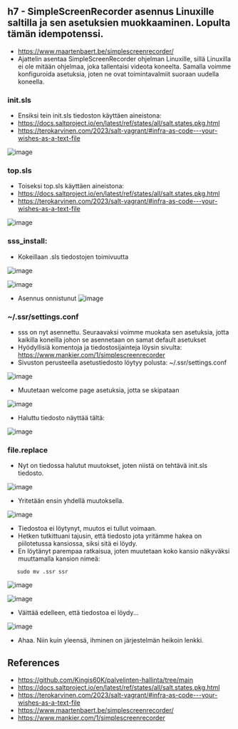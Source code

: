 ## h7 - SimpleScreenRecorder asennus Linuxille saltilla ja sen asetuksien muokkaaminen. Lopulta tämän idempotenssi.
- https://www.maartenbaert.be/simplescreenrecorder/
- Ajattelin asentaa SimpleScreenRecorder ohjelman Linuxille, sillä Linuxilla ei ole mitään ohjelmaa, joka tallentaisi videota koneelta. Samalla voimme konfiguroida asetuksia, joten ne ovat toimintavalmiit suoraan uudella koneella.

### init.sls
- Ensiksi tein init.sls tiedoston käyttäen aineistona:
- https://docs.saltproject.io/en/latest/ref/states/all/salt.states.pkg.html
- https://terokarvinen.com/2023/salt-vagrant/#infra-as-code---your-wishes-as-a-text-file

![image](https://github.com/Kingis60K/palvelinten-hallinta/assets/114500197/7766ff4b-98a0-4acd-8eda-fc447c346ae2)

### top.sls
- Toiseksi top.sls käyttäen aineistona:
- https://docs.saltproject.io/en/latest/ref/states/all/salt.states.pkg.html
- https://terokarvinen.com/2023/salt-vagrant/#infra-as-code---your-wishes-as-a-text-file

![image](https://github.com/Kingis60K/palvelinten-hallinta/assets/114500197/2239edd2-7f62-4471-b888-0c2cae1afb70)

### sss_install:
- Kokeillaan .sls tiedostojen toimivuutta

![image](https://github.com/Kingis60K/palvelinten-hallinta/assets/114500197/c9745f1b-1ac7-4b4e-b169-271c661ff27d)

![image](https://github.com/Kingis60K/palvelinten-hallinta/assets/114500197/785acd55-a1d8-4aef-b6d3-9e5fbd942b10)

- Asennus onnistunut
![image](https://github.com/Kingis60K/palvelinten-hallinta/assets/114500197/c927c97d-bdb6-4a95-be60-e0fae94f651c)

### ~/.ssr/settings.conf
- sss on nyt asennettu. Seuraavaksi voimme muokata sen asetuksia, jotta kaikilla koneilla johon se asennetaan on samat default asetukset
- Hyödyllisiä komentoja ja tiedostosijainteja löysin sivulta: https://www.mankier.com/1/simplescreenrecorder
- Sivuston perusteella asetustiedosto löytyy polusta: ~/.ssr/settings.conf

![image](https://github.com/Kingis60K/palvelinten-hallinta/assets/114500197/646192e4-02da-48f7-a354-684f201175e2)

- Muutetaan welcome page asetuksia, jotta se skipataan

![image](https://github.com/Kingis60K/palvelinten-hallinta/assets/114500197/9e9fa7e2-ccc0-4601-bb70-6f4ab7b1626c)

- Haluttu tiedosto näyttää tältä:

![image](https://github.com/Kingis60K/palvelinten-hallinta/assets/114500197/74e145b9-96a4-46df-80ed-28dddf1134ce)


### file.replace
- Nyt on tiedossa halutut muutokset, joten niistä on tehtävä init.sls tiedosto.

![image](https://github.com/Kingis60K/palvelinten-hallinta/assets/114500197/3bd41cba-831d-47ae-a06f-ff62b8598987)

- Yritetään ensin yhdellä muutoksella.

![image](https://github.com/Kingis60K/palvelinten-hallinta/assets/114500197/6f7eb089-fb16-44f6-b1dc-5bc6b0d77d17)

- Tiedostoa ei löytynyt, muutos ei tullut voimaan.
- Hetken tutkittuani tajusin, että tiedosto jota yritämme hakea on piilotetussa kansiossa, siksi sitä ei löydy.
- En löytänyt parempaa ratkaisua, joten muutetaan koko kansio näkyväksi muuttamalla kansion nimeä:
 
 ```
    sudo mv .ssr ssr
  ```

![image](https://github.com/Kingis60K/palvelinten-hallinta/assets/114500197/fd256da9-7931-4e33-8320-9a70f2d82bdb)

![image](https://github.com/Kingis60K/palvelinten-hallinta/assets/114500197/cf498a21-96b8-47b9-858f-e3167f9cc4c6)

- Väittää edelleen, että tiedostoa ei löydy...

![image](https://github.com/Kingis60K/palvelinten-hallinta/assets/114500197/fe122852-e1d7-412f-ac45-39021c91cac8)

- Ahaa. Niin kuin yleensä, ihminen on järjestelmän heikoin lenkki.



## References
- https://github.com/Kingis60K/palvelinten-hallinta/tree/main
- https://docs.saltproject.io/en/latest/ref/states/all/salt.states.pkg.html
- https://terokarvinen.com/2023/salt-vagrant/#infra-as-code---your-wishes-as-a-text-file
- https://www.maartenbaert.be/simplescreenrecorder/
- https://www.mankier.com/1/simplescreenrecorder
